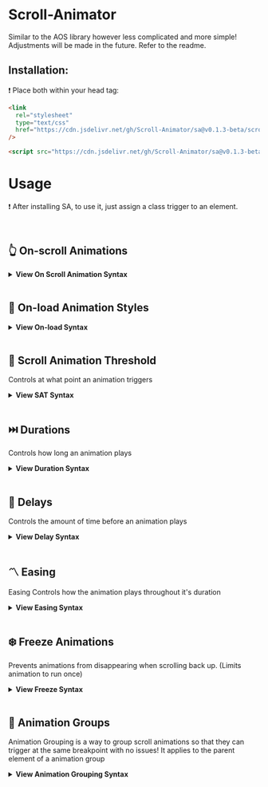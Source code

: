 # Scroll-Animator

Similar to the AOS library however less complicated and more simple! Adjustments will be made in the future. Refer to the readme.

## Installation:

❗ Place both within your head tag:

```html
<link
  rel="stylesheet"
  type="text/css"
  href="https://cdn.jsdelivr.net/gh/Scroll-Animator/sa@v0.1.3-beta/scrollanimator.css"
/>
```

```html
<script src="https://cdn.jsdelivr.net/gh/Scroll-Animator/sa@v0.1.3-beta/scrollanimator.js"></script>
```

# Usage

❗ After installing SA, to use it, just assign a class trigger to an element.

<br>

## 👆 On-scroll Animations

<details>
<summary><strong>View On Scroll Animation Syntax</strong></summary>
<br>

- **sa**:

Slides object in from the left

```html
<div class="sa"></div>
```

- **sa-right**:

Slides object in from the right

```html
<div class="sa-right"></div>
```

- **sa-up**:

Slide object in from above

```html
<div class="sa-up"></div>
```

- **sa-down**:

Slides object in from below

```html
<div class="sa-down"></div>
```

- **sa-zoom**:

Zooms in object

```html
<div class="sa-zoom"></div>
```

- **sa-flip**:

Flips object

```html
<div class="sa-flip"></div>
```

- **sa-shift**:

Slides object in from the left with a bounce

```html
<div class="sa-shift"></div>
```

<span style="color:orange">NOTE : This uses the animation property, you must replace <span style="color:orange">NOTE : This uses the animation property, you must replace **sa** with **animation** for durations and delays to work properly.</span>**sa** with **animation** for durations and delays to work properly.</span>


### Custom Animations

<details>
<summary><strong>View Custom Animation Syntax</strong></summary>
<br>

- Custom animations are a way for you to customize animations on scroll. They have no inherit animation attached.
- Custom animations only receive the .active class when scrolled past the breakpoint.


To Animate:

**1**. Use Transform:

```css
.my-custom-animation {
  transform: translateY(500px);
  opacity: 0;
  transition: 1s;
}

.my-custom-animation.active {
  transform: translateY(0);
  opacity: 1;
}
```

**2**. Use Keyframes:

```css

.my-custom-animation {
  opacity: 0;
}

.my-custom-animation.active {
    animation: myAnimation 0.4s ease-in-out 0s 1 forwards;
}

@keyframes myAnimation {
  0% {
    transform: translate(-6%, -6%);
        opacity: 0;
        
        
    }
    40% {
      transform: translate(3%, 3%);
        opacity: 1;
    }
    100% {
      transform: translate(0%, 0%);
        opacity: 1;
    }
}
```

</details>
</details>

<br>

## 🔄 On-load Animation Styles

<details>
<summary><strong>View On-load Syntax</strong></summary>
<br>

- **onload-shift**:

Slides object in from the left with a bounce

```html
<div class="onload-shift"></div>
```

<span style="color:orange">NOTE : This uses the animation property, you must replace **sa** with **animation** for durations and delays to work properly.</span>

- **onload-up**:

Slides object in from the top with a bounce

```html
<div class="onload-up"></div>
```

<span style="color:orange">NOTE : This uses the animation property, you must replace **sa** with **animation** for durations and delays to work properly.</span>

- **onload-down**:

Slides object in from the bottom with a bounce

```html
<div class="onload-down"></div>
```

<span style="color:orange">NOTE : This uses the animation property, you must replace **sa** with **animation** for durations and delays to work properly.</span>

</details>

<br>

## 🚦 Scroll Animation Threshold

Controls at what point an animation triggers

<details>
<summary><strong>View SAT Syntax</strong></summary>
<br>

**data-sa-threshold="{px height}"**

```html
<div class="sa" data-sa-threshold="400"></div>
```

_Default value is: 250._

</details>

<br>

## ⏭️ Durations

Controls how long an animation plays

<details>
<summary><strong>View Duration Syntax</strong></summary>
<br>
**sa-duration{time}**
``` html
<div class="sa sa-duration0_1"></div>
```

Time format: {second}\_{millisecond}

MIN: 0_1s

MAX: 15s

_The underscore is substituted for a dot._

</details>

<br>

## 🛑 Delays

Controls the amount of time before an animation plays

<details>
<summary><strong>View Delay Syntax</strong></summary>
<br>

**sa-delay{time}**

```html
<div class="sa sa-delay0_4></div>
```

Time format: {second}\_{millisecond}

MIN: 0_1s

MAX: 15s

_The underscore is substituted for a dot._

</details>

<br>

## 〽️ Easing

Easing Controls how the animation plays throughout it's duration

<details>
<summary><strong>View Easing Syntax</strong></summary>
<br>

- **sa-easeinout**

```html
<div class="sa sa-easeinout"></div>
```

- **sa-easein**

```html
<div class="sa sa-easein"></div>
```

- **sa-easeout**

```html
<div class="sa sa-easeout"></div>
```

- **sa-ease**

```html
<div class="sa sa-ease"></div>
```

- **sa-easeincubic**

```html
<div class="sa sa-easeincubic"></div>
```

- **sa-easeoutcubic**

```html
<div class="sa sa-easeoutcubic"></div>
```

- **sa-easestrong**

```html
<div class="sa sa-easestrong"></div>
```

</details>

<br>

## ❄️ Freeze Animations
Prevents animations from disappearing when scrolling back up. (Limits animation to run once)
<details>
<summary><strong>View Freeze Syntax</strong></summary>
<br>

- **sa-freeze**

```html
  <h3 class="sa sa-freeze">Some Head Text!</h3>
```

</details>

<br>

## 🔗 Animation Groups

Animation Grouping is a way to group scroll animations
so that they can trigger at the same breakpoint with no issues!
It applies to the parent element of a animation group

<details>
<summary><strong>View Animation Grouping Syntax</strong></summary>
<br>

- **sa-group**

```html
<div class="sa-group">
  <h3 class="sa">Some Head Text!</h3>
  <p class="sa">Some paragrapg text.</p>
</div>
```

**AG Nesting**

✅ Nesting Animation Groups is supported.
❗ AG nesting requires another sa-group class on the very next parent to work.

_See Usage below_!

```html
<div class="sa-group">
  <h2 class="sa">Side Head Text!/h2>
    <div class="sa-group">
      <h3 class="sa">Some Head Text!</h3>
    <p class="sa ">Some paragrapg text.</p>
  </div>
</div>
```

</details>

<br>

